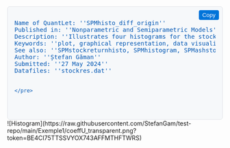 
<div style="position: relative; border: 1px solid #e1e4e8; border-radius: 6px; background-color: #f6f8fa; padding: 16px;">
    <button onclick="navigator.clipboard.writeText(document.getElementById('metadata-block').innerText)"
            style="position: absolute; top: 8px; right: 8px; background: #0074D9; color: white; border: none; border-radius: 4px; padding: 4px 8px; cursor: pointer;">
        Copy
    </button>
    <pre id="metadata-block" style="color: #0056b3; font-family: monospace;">
Name of QuantLet: ''SPMhisto_diff_origin''
Published in: ''Nonparametric and Semiparametric Models''
Description: ''Illustrates four histograms for the stock returns data with different origins.''
Keywords: ''plot, graphical representation, data visualization, histogram, financial, returns, asset''
See also: ''SPMstockreturnhisto, SPMhistogram, SPMashstock, SPMbuffahisto, SPMHistoConstruct,'
Author: ''Ștefan Găman''
Submitted: ''27 May 2024''
Datafiles: ''stockres.dat''

    </pre>
</div>
![Histogram](https://raw.githubusercontent.com/StefanGam/test-repo/main/Exemple1/coeffU_transparent.png?token=BE4CI75TTSSVYOX743AFFMTHFTWRS)

